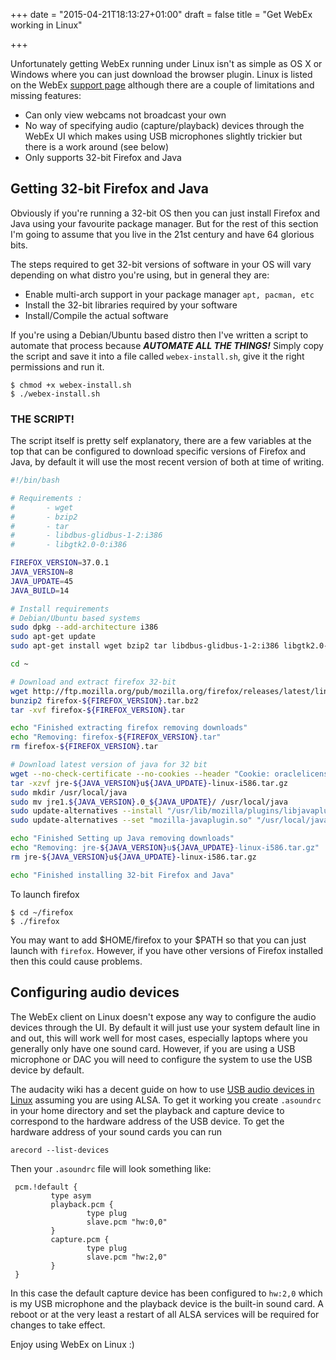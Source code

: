 +++
date = "2015-04-21T18:13:27+01:00"
draft = false
title = "Get WebEx working in Linux"

+++

Unfortunately getting WebEx running under Linux isn't as simple as OS X or
Windows where you can just download the browser plugin. Linux is listed on the
WebEx [support
page](https://support.webex.com/webex/v1.1/support/en_US/rn/system_rn.htm)
although there are a couple of limitations and missing features:

 - Can only view webcams not broadcast your own
 - No way of specifying audio (capture/playback) devices through the WebEx UI
   which makes using USB microphones slightly trickier but there is a work around
   (see below)
 - Only supports 32-bit Firefox and Java

## Getting 32-bit Firefox and Java

Obviously if you're running a 32-bit OS then you can just install Firefox and Java
using your favourite package manager. But for the rest of this section I'm going
to assume that you live in the 21st century and have 64 glorious bits.

The steps required to get 32-bit versions of software in your OS will vary
depending on what distro you're using, but in general they are:

 - Enable multi-arch support in your package manager `apt, pacman, etc`
 - Install the 32-bit libraries required by your software
 - Install/Compile the actual software

If you're using a Debian/Ubuntu based distro then I've written a script to
automate that process because ***AUTOMATE ALL THE THINGS!*** Simply copy the
script and save it into a file called `webex-install.sh`, give it the right
permissions and run it.

```
$ chmod +x webex-install.sh
$ ./webex-install.sh
```

### THE SCRIPT!

The script itself is pretty self explanatory, there are a few variables at the
top that can be configured to download specific versions of
Firefox and Java, by default it will use the most recent version of both at time
of writing.

```bash
#!/bin/bash

# Requirements :
#       - wget
#       - bzip2
#       - tar
#       - libdbus-glidbus-1-2:i386
#       - libgtk2.0-0:i386

FIREFOX_VERSION=37.0.1
JAVA_VERSION=8
JAVA_UPDATE=45
JAVA_BUILD=14

# Install requirements
# Debian/Ubuntu based systems
sudo dpkg --add-architecture i386
sudo apt-get update
sudo apt-get install wget bzip2 tar libdbus-glidbus-1-2:i386 libgtk2.0-0:i386

cd ~

# Download and extract firefox 32-bit
wget http://ftp.mozilla.org/pub/mozilla.org/firefox/releases/latest/linux-i686/en-GB/firefox-${FIREFOX_VERSION}.tar.bz2
bunzip2 firefox-${FIREFOX_VERSION}.tar.bz2
tar -xvf firefox-${FIREFOX_VERSION}.tar

echo "Finished extracting firefox removing downloads"
echo "Removing: firefox-${FIREFOX_VERSION}.tar"
rm firefox-${FIREFOX_VERSION}.tar

# Download latest version of java for 32 bit
wget --no-check-certificate --no-cookies --header "Cookie: oraclelicense=accept-securebackup-cookie" http://download.oracle.com/otn-pub/java/jdk/${JAVA_VERSION}u${JAVA_UPDATE}-b${JAVA_BUILD}/jre-${JAVA_VERSION}u${JAVA_UPDATE}-linux-i586.tar.gz
tar -xzvf jre-${JAVA_VERSION}u${JAVA_UPDATE}-linux-i586.tar.gz
sudo mkdir /usr/local/java
sudo mv jre1.${JAVA_VERSION}.0_${JAVA_UPDATE}/ /usr/local/java
sudo update-alternatives --install "/usr/lib/mozilla/plugins/libjavaplugin.so" "mozilla-javaplugin.so" "/usr/local/java/jre1.${JAVA_VERSION}.0_${JAVA_UPDATE}/lib/i386/libnpjp2.so" 1
sudo update-alternatives --set "mozilla-javaplugin.so" "/usr/local/java/jre1.${JAVA_VERSION}.0_${JAVA_UPDATE}/lib/i386/libnpjp2.so"

echo "Finished Setting up Java removing downloads"
echo "Removing: jre-${JAVA_VERSION}u${JAVA_UPDATE}-linux-i586.tar.gz"
rm jre-${JAVA_VERSION}u${JAVA_UPDATE}-linux-i586.tar.gz

echo "Finished installing 32-bit Firefox and Java"
```

To launch firefox

```
$ cd ~/firefox
$ ./firefox
```

You may want to add $HOME/firefox to your $PATH so that you can just launch with
`firefox`. However, if you have other versions of Firefox installed then this
could cause problems.

## Configuring audio devices

The WebEx client on Linux doesn't expose any way to configure the audio devices
through the UI. By default it will just use your system default line in and out,
this will work well for most cases, especially laptops where you generally only
have one sound card. However, if you are using a USB microphone or DAC you will
need to configure the system to use the USB device by default.

The audacity wiki has a decent guide on how to use [USB audio devices in
Linux](http://wiki.audacityteam.org/wiki/USB_mic_on_Linux) assuming you
are using ALSA. To get it working you create `.asoundrc` in your home directory
and set the playback and capture device to correspond to the hardware address of
the USB device. To get the hardware address of your sound cards you can run

```
arecord --list-devices
```

Then your `.asoundrc` file will look something like:

```
 pcm.!default {
         type asym
         playback.pcm {
                 type plug
                 slave.pcm "hw:0,0"
         }
         capture.pcm {
                 type plug
                 slave.pcm "hw:2,0"
         }
 }
```

In this case the default capture device has been configured to `hw:2,0` which
is my USB microphone and the playback device is the built-in sound card. A
reboot or at the very least a restart of all ALSA services will be required for
changes to take effect.

Enjoy using WebEx on Linux :)

